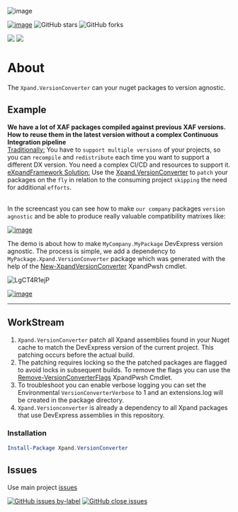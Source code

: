 ![image](https://user-images.githubusercontent.com/159464/66713086-c8c5a800-edae-11e9-9bc1-73ffc0c215fb.png)

[![image](https://xpandshields.azurewebsites.net/badge/Exclusive%20services%3F-Head%20to%20the%20dashboard-Blue)](https://github.com/sponsors/apobekiaris) ![GitHub stars](https://xpandshields.azurewebsites.net/github/stars/expandframework/devexpress.xaf?label=Star%20the%20project%20if%20you%20think%20it%20deserves%20it&style=social) ![GitHub forks](https://xpandshields.azurewebsites.net/github/forks/expandframework/Devexpress.Xaf?label=Fork%20the%20project%20to%20extend%20and%20contribute&style=social)

![](https://xpandshields.azurewebsites.net/nuget/v/Xpand.VersionConverter.svg?label=nuget.org&style=flat) ![](https://xpandshields.azurewebsites.net/nuget/dt/Xpand.VersionConverter.svg?style=flat)

# About
The `Xpand.VersionConverter` can your nuget packages to version agnostic.

## Example
**We have a lot of XAF packages compiled against previous XAF versions.  How to reuse them in the latest version without a complex Continuous Integration pipeline**
</br><u>Traditionally:</u>
You have to `support multiple versions` of your projects, so you can `recompile` and `redistribute` each time you want to support a different DX version. You need a complex CI/CD and resources to support it.
</br><u>eXpandFramework Solution:</u>
Use the [Xpand.VersionConverter](https://github.com/eXpandFramework/DevExpress.XAF/tree/master/tools/Xpand.VersionConverter) to `patch` your packages on the `fly` in relation to the consuming project `skipping` the need for additional `efforts`.

</br>In the screencast you can see how to make `our company` packages `version agnostic` and be able to produce really valuable compatibility matrixes like: 

[![image](https://user-images.githubusercontent.com/159464/87158168-fbfa8080-c2c7-11ea-9b33-93b67bad7c78.png)](https://github.com/eXpandFramework/DevExpress.XAF#compatibility-matrix)

The demo is about how to make `MyCompany.MyPackage` DevExpress version agnostic. The process is simple, we add a dependency to `MyPackage.Xpand.VersionConverter` package which was generated with the help of the [New-XpandVersionConverter](https://github.com/eXpandFramework/XpandPwsh/wiki/New-XpandVersionConverter) XpandPwsh cmdlet.</br>

<twitter>

![LgCT4R1ejP](https://user-images.githubusercontent.com/159464/87150508-db77f980-c2ba-11ea-97c0-59c50a52ac0f.gif)

</twitter>

[![image](https://user-images.githubusercontent.com/159464/87556331-2fba1980-c6bf-11ea-8a10-e525dda86364.png)](https://youtu.be/LvxQ-U_0Sbg)

---

## WorkStream


1. `Xpand.VersionConverter` patch all Xpand assemblies found in your Nuget cache to match the DevExpress version of the current project. This patching occurs before the actual build.
2. The patching requires locking so the the patched packages are flagged to avoid locks in subsequent builds. To remove the flags you can use the [Remove-VersionConverterFlags](https://github.com/eXpandFramework/XpandPwsh/wiki/Remove-VersionConverterFlags) XpandPwsh Cmdlet.
3. To troubleshoot you can enable verbose logging you can set the Environmental `VersionConverterVerbose` to 1 and an extensions.log will be created in the package directory.
4. `Xpand.Versionconverter` is already a dependency to all Xpand packages that use DevExpress assemblies in this repository.



### Installation

```ps1
Install-Package Xpand.VersionConverter
```

## Issues
Use main project [issues](https://github.com/eXpandFramework/eXpand/issues/new/choose)

[![GitHub issues by-label](https://xpandshields.azurewebsites.net/github/issues/expandframework/expand/VersionConverter)](https://github.com/eXpandFramework/eXpand/issues?q=is%3Aissue+is%3Aopen+sort%3Aupdated-desc+label%3AVersionConverter) [![GitHub close issues](https://xpandshields.azurewebsites.net/github/issues-closed/eXpandFramework/eXpand/VersionConverter.svg)](https://github.com/eXpandFramework/eXpand/issues?utf8=%E2%9C%93&q=is%3Aissue+is%3Aclosed+sort%3Aupdated-desc+label%3AVersionConverter)
